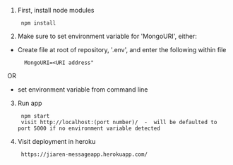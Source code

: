 1. First, install node modules

		npm install
		
2. Make sure to set environment variable for 'MongoURI', either:
- Create file at root of repository, '.env', and enter the following within file

		MongoURI=<URI address"

OR

- set environment variable from command line

3. Run app

		npm start
		visit http://localhost:(port number)/  -  will be defaulted to port 5000 if no environment variable detected
		
4. Visit deployment in heroku

		https://jiaren-messageapp.herokuapp.com/

